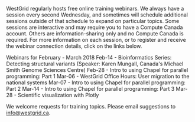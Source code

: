 WestGrid regularly hosts free online training webinars. We always have a session every second Wednesday, and sometimes will schedule additional sessions outside of that schedule to expand on particular topics.
Some sessions are interactive and may require you to have a Compute Canada account. Others are information-sharing only and no Compute Canada is required. 
For more information on each session, or to register and receive the webinar connection details, click on the links below.

Webinars for February - March 2018
Feb-14 - Bioinformatics Series: Detecting structural variants (Speaker: Karen Mungall, Canada's Michael Smith Genome Sciences Centre)
Feb-28 - Intro to using Chapel for parallel programming: Part 1 
Mar-06 - WestGrid Office Hours: User migration to the national systems
Mar-07 - Intro to using Chapel for parallel programming: Part 2 
Mar-14 - Intro to using Chapel for parallel programming: Part 3
Mar-28 - Scientific visualization with Plotly

We welcome requests for training topics. Please email suggestions to info@westgrid.ca.
